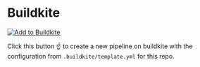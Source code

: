 # Buildkite

[![Add to Buildkite](https://buildkite.com/button.svg)](https://buildkite.com/new?template=https://github.com/indebted-modules/cfg)

Click this button :point_up: to create a new pipeline on buildkite with the configuration from `.buildkite/template.yml` for this repo.
